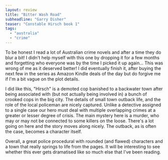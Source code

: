 ```yaml
---
layout: review
title: "Bitter Wash Road"
subheadline: "Garry Disher"
teaser: "Constable Hirsch book 1"
tags:
  - "australia"
  - "crime"
---
```


To be honest I read a lot of Australian crime novels and after a time they do blur a bit! I didn't
help myself with this one by dropping it for a few months and forgetting who everyone was by the time
I picked it up again... This was wrong of me as it deserved better! I did eventually finish it, after
buying the next few in the series as Amazon Kindle deals of the day but do forgive me if I'm a bit
vague on the plot details.

I did like this, "Hirsch" is a demoted cop banished to a backwater town after being associated with
(but not actually being involved in) a bunch of crooked cops in the big city. The details of small town
outback life, and the role of the local policeman are nicely captured. Unlike a detective assigned to a
single case our hero must deal with multiple overlapping crimes at a greater or lesser degree of crisis.
The main mystery here is a murder, who may or may not be connected to some killers on the loose. There's
a lot going on here and the story moves along nicely. The outback, as is often the case, becomes a
character itself.

Overall, a great police procedural with rounded (and flawed) characters and a town that really springs
to life from the pages. It will be interesting to see whether this ever gets dramatised like so much
else that I've been reading.
